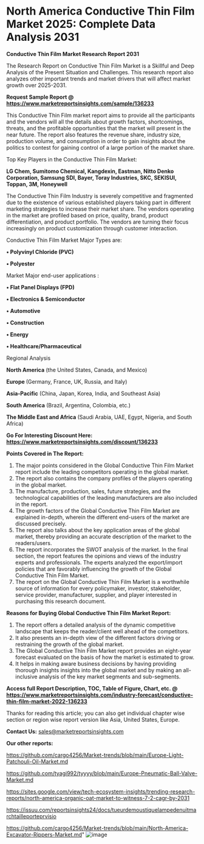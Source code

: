 # North America Conductive Thin Film Market 2025: Complete Data Analysis 2031

<strong>Conductive Thin Film Market Research Report 2031</strong>

The Research Report on Conductive Thin Film Market is a Skillful and Deep Analysis of the Present Situation and Challenges. This research report also analyzes other important trends and market drivers that will affect market growth over 2025-2031.

<strong>Request Sample Report @ <a href=https://www.marketreportsinsights.com/sample/136233>https://www.marketreportsinsights.com/sample/136233</a></strong>

This Conductive Thin Film market report aims to provide all the participants and the vendors will all the details about growth factors, shortcomings, threats, and the profitable opportunities that the market will present in the near future. The report also features the revenue share, industry size, production volume, and consumption in order to gain insights about the politics to contest for gaining control of a large portion of the market share.

Top Key Players in the Conductive Thin Film Market:

<strong>LG Chem, Sumitomo Chemical, Kangdexin, Eastman, Nitto Denko Corporation, Samsung SDI, Bayer, Toray Industries, SKC, SEKISUI, Toppan, 3M, Honeywell</strong>

The Conductive Thin Film Industry is severely competitive and fragmented due to the existence of various established players taking part in different marketing strategies to increase their market share. The vendors operating in the market are profiled based on price, quality, brand, product differentiation, and product portfolio. The vendors are turning their focus increasingly on product customization through customer interaction.

Conductive Thin Film Market Major Types are:

<strong>• Polyvinyl Chloride (PVC)

• Polyester</strong>

Market Major end-user applications :

<strong>• Flat Panel Displays (FPD)

• Electronics & Semiconductor

• Automotive

• Construction

• Energy

• Healthcare/Pharmaceutical</strong>

Regional Analysis

</u><strong><b>North America</b></strong> (the United States, Canada, and Mexico)

<strong><b>Europe </b></strong>(Germany, France, UK, Russia, and Italy)

<strong><b>Asia-Pacific</b></strong> (China, Japan, Korea, India, and Southeast Asia)

<strong><b>South America</b></strong> (Brazil, Argentina, Colombia, etc.)

<strong><b>The Middle East and Africa</b></strong> (Saudi Arabia, UAE, Egypt, Nigeria, and South Africa)

<strong>Go For Interesting Discount Here: <a href=https://www.marketreportsinsights.com/discount/136233>https://www.marketreportsinsights.com/discount/136233</a></strong>

<strong>Points Covered in The Report:</strong>
<ol>
  <li>The major points considered in the Global Conductive Thin Film Market report include the leading competitors operating in the global market.</li>
  <li>The report also contains the company profiles of the players operating in the global market.</li>
  <li>The manufacture, production, sales, future strategies, and the technological capabilities of the leading manufacturers are also included in the report.</li>
  <li>The growth factors of the Global Conductive Thin Film Market are explained in-depth, wherein the different end-users of the market are discussed precisely.</li>
  <li>The report also talks about the key application areas of the global market, thereby providing an accurate description of the market to the readers/users.</li>
  <li>The report incorporates the SWOT analysis of the market. In the final section, the report features the opinions and views of the industry experts and professionals. The experts analyzed the export/import policies that are favorably influencing the growth of the Global Conductive Thin Film Market.</li>
  <li>The report on the Global Conductive Thin Film Market is a worthwhile source of information for every policymaker, investor, stakeholder, service provider, manufacturer, supplier, and player interested in purchasing this research document.</li>
</ol>
<strong>Reasons for Buying Global Conductive Thin Film Market Report:</strong>

<ol>
  <li>The report offers a detailed analysis of the dynamic competitive landscape that keeps the reader/client well ahead of the competitors.</li>
  <li>It also presents an in-depth view of the different factors driving or restraining the growth of the global market.</li>
  <li>The Global Conductive Thin Film Market report provides an eight-year forecast evaluated on the basis of how the market is estimated to grow.</li>
  <li>It helps in making aware business decisions by having providing thorough insights insights into the global market and by making an all-inclusive analysis of the key market segments and sub-segments.</li>
</ol>
<strong>Access full Report Description, TOC, Table of Figure, Chart, etc. @ <a href=https://www.marketreportsinsights.com/industry-forecast/conductive-thin-film-market-2022-136233>https://www.marketreportsinsights.com/industry-forecast/conductive-thin-film-market-2022-136233</a></strong>


Thanks for reading this article; you can also get individual chapter wise section or region wise report version like Asia, United States, Europe.

<strong>Contact Us:</strong>
sales@marketreportsinsights.com

<strong>Our other reports:</strong>

<a href=https://github.com/cargo4256/Market-trends/blob/main/Europe-Light-Patchouli-Oil-Market.md>https://github.com/cargo4256/Market-trends/blob/main/Europe-Light-Patchouli-Oil-Market.md</a>

<a href=https://github.com/tyagi992/tyyyy/blob/main/Europe-Pneumatic-Ball-Valve-Market.md>https://github.com/tyagi992/tyyyy/blob/main/Europe-Pneumatic-Ball-Valve-Market.md</a>

<a href=https://sites.google.com/view/tech-ecosystem-insights/trending-research-reports/north-america-organic-oat-market-to-witness-7-2-cagr-by-2031>https://sites.google.com/view/tech-ecosystem-insights/trending-research-reports/north-america-organic-oat-market-to-witness-7-2-cagr-by-2031</a>

<a href=https://issuu.com/reportsinsights24/docs/tueurdemoustiquelampedenuitmarchtailleporteprvisio>https://issuu.com/reportsinsights24/docs/tueurdemoustiquelampedenuitmarchtailleporteprvisio</a>

<a href=https://github.com/cargo4256/Market-trends/blob/main/North-America-Excavator-Rippers-Market.md>https://github.com/cargo4256/Market-trends/blob/main/North-America-Excavator-Rippers-Market.md</a>"
![image](https://github.com/user-attachments/assets/e918fb9b-bc44-4fde-a45b-bf066c862d2a)
